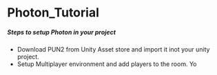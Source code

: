 # Photon_Tutorial

##### Steps to setup Photon in your project
- Download PUN2 from Unity Asset store and import it inot your unity project.
- Setup Multiplayer environment and add players to the room. Yo
